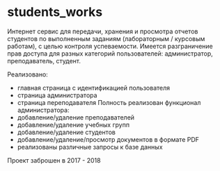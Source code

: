 # students_works

Интернет сервис для передачи, хранения и просмотра отчетов студентов по выполненным заданиям (лабораторным / курсовым работам), с целью контроля успеваемости. Имеется разграничение прав доступа для разных категорий пользователей: администратор, преподаватель, студент.

Реализовано:
  - главная страница с идентификацией пользователя
  - страница администратора
  - страница переподавателя
Полность реализован функционал администратора:
  - добавление/удаление преподавателей
  - добавление/удаление учебных групп
  - добавление/удаление студентов
  - добавление/удаление/просмотр документов в формате PDF
  - реализованы различные запросы к базе данных 
  
Проект заброшен в 2017 - 2018
